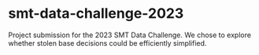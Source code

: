 # smt-data-challenge-2023
Project submission for the 2023 SMT Data Challenge. We chose to explore whether stolen base decisions could be efficiently simplified.
